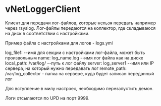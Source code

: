 vNetLoggerClient
================

Клиент для передачи лог-файлов, которые нельзя передать например через rsyslog.
Лог-файлы передаются на коллектор, где складываюся на диск в соответствии с настройками.

Пример файла с настройками для логов - logs.yml

log_file1: --имя для секции с настройками лог-файла, может быть произвольным
    name: log_name.log --имя лог файла как на диске
    local_path: /var/log/ --путь к лог файлу
    server: log_server1 --имя или IP сервера, на который нужно передавать лог
    remote_path: /var/log_collector - папка на сервере, куда будет записан переданный лог

Для вступление в милу настроек, необходимо перезапустить демон.

Логи отсылаются по UPD на порт 9999.

